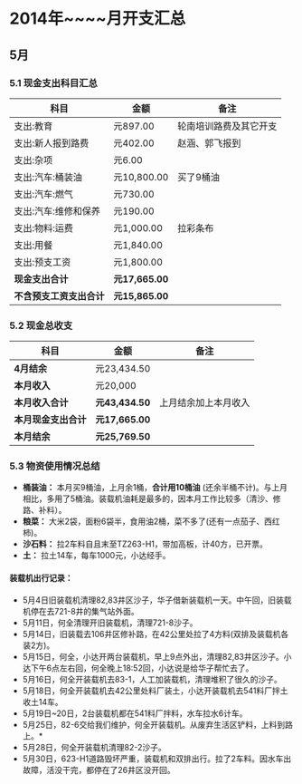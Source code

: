 # 2014年~~~~月开支汇总

## 5月

### 5.1 现金支出科目汇总	

| 科目 | 金额 | 备注 |
| --- | --- | -- |
| 支出:教育	| 元897.00 | 轮南培训路费及其它开支 |
| 支出:新人报到路费	 | 元402.00 | 赵涵、郭飞报到 |
| 支出:杂项	 | 元6.00 |
| 支出:汽车:桶装油	 | 元10,800.00 | 买了9桶油 |
| 支出:汽车:燃气	 | 元730.00 |
| 支出:汽车:维修和保养	 | 元190.00 |
| 支出:物料:运费	 | 元1,000.00 | 拉彩条布 |
| 支出:用餐	 | 元1,840.00 |
| 支出:预支工资	 | 元1,800.00 |
| **现金支出合计**	 | **元17,665.00** |
| **不含预支工资支出合计**	 | **元15,865.00** |

### 5.2 现金总收支
| 科目 | 金额 | 备注 |
| --- | --- | -- |
| **4月结余** | 元23,434.50 |
| **本月收入** | 元20,000 |
| **本月收入合计**	 | **元43,434.50** | 上月结余加上本月收入 |
| **本月现金支出合计**	 | **元17,665.00** |
| **本月结余** | **元25,769.50** |

### 5.3 物资使用情况总结

* **桶装油：** 本月买9桶油，上月余1桶，**合计用10桶油** (还余半桶不计)。与上月相比，多用了5桶油。装载机油耗是最多的，因本月工作比较多（清沙、修路、补料）。
* **粮菜：** 大米2袋，面粉6袋半，食用油2桶，菜不多了(还有一点茄子、西红柿)。
* **沙石料：** 拉2车料自且末至TZ263-H1，带加高板，计40方，已开票。 
* **土：** 拉土14车，每车1000元，小达经手。


#### 装载机出行记录：

* 5月4日旧装载机清理82,83井区沙子，华子借新装载机一天。中午回，旧装载机停在去721-8井的集气站外面。
* 5月11日，何全清理开旧装载机，清理721-8沙子。
* 5月14日，旧装载去106井区修补路，在42公里处拉了4方料(双排及装载机各装2方)。
* 5月15日，何全，小达开两台装载机，早上9点外出，清理82,83井区沙子。小达下午6点左右回，何全晚上18:52回，小达说是给华子帮忙去了。
* 5月16日，何全开装载机去83-1，人工加装载机，清理堆积了很久的沙子。
* 5月18日，何全开装载机去42公里处料厂装土，小达开装载机去541料厂拌土收土14车。
* 5月19日~20日，2台装载机都在541料厂拌料，水车拉水6计车。
* 5月25日，82-6交给我们维护，何全开装载机。从废弃生活区铲料，上料到路上。* 
* 5月28日，何全开装载机清理82-2沙子。
* 5月30日，623-H1道路毁坏严重，装载机和双排出行。拉了2车料。因水车出故障，活没干完，都停在了26井区没开回。








